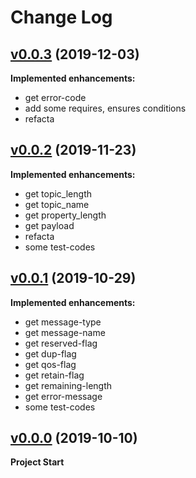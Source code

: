 # Change Log

## [v0.0.3](https://github.com/TakuKitamura/verimqtt/tree/v0.0.3) (2019-12-03)

**Implemented enhancements:**
- get error-code
- add some requires, ensures conditions
- refacta

## [v0.0.2](https://github.com/TakuKitamura/verimqtt/tree/v0.0.2) (2019-11-23)

**Implemented enhancements:**
- get topic_length
- get topic_name
- get property_length
- get payload
- refacta
- some test-codes

## [v0.0.1](https://github.com/TakuKitamura/verimqtt/tree/v0.0.1) (2019-10-29)

**Implemented enhancements:**
- get message-type
- get message-name
- get reserved-flag
- get dup-flag
- get qos-flag
- get retain-flag
- get remaining-length
- get error-message
- some test-codes

## [v0.0.0](https://github.com/TakuKitamura/verimqtt/tree/v0.0.0) (2019-10-10)
**Project Start**